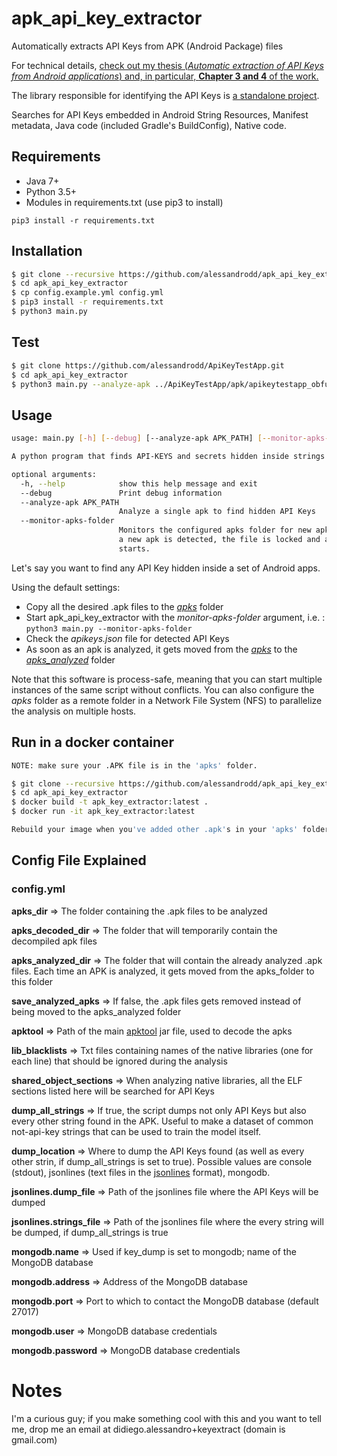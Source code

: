 # apk_api_key_extractor
Automatically extracts API Keys from APK (Android Package) files

For technical details, [check out my thesis (_Automatic extraction of API Keys from Android applications_) and, in particular, **Chapter 3 and 4** of the work.](https://goo.gl/uryZeA)

The library responsible for identifying the API Keys is [a standalone project](https://github.com/alessandrodd/api_key_detector).

Searches for API Keys embedded in Android String Resources, Manifest metadata, Java code (included Gradle's BuildConfig), Native code.

## Requirements

- Java 7+
- Python 3.5+
- Modules in requirements.txt (use pip3 to install)
```
pip3 install -r requirements.txt
```

## Installation

```bash
$ git clone --recursive https://github.com/alessandrodd/apk_api_key_extractor.git
$ cd apk_api_key_extractor
$ cp config.example.yml config.yml
$ pip3 install -r requirements.txt
$ python3 main.py
```

## Test
```bash
$ git clone https://github.com/alessandrodd/ApiKeyTestApp.git
$ cd apk_api_key_extractor
$ python3 main.py --analyze-apk ../ApiKeyTestApp/apk/apikeytestapp_obfuscated.apk
```

## Usage

```bash
usage: main.py [-h] [--debug] [--analyze-apk APK_PATH] [--monitor-apks-folder]

A python program that finds API-KEYS and secrets hidden inside strings

optional arguments:
  -h, --help            show this help message and exit
  --debug               Print debug information
  --analyze-apk APK_PATH
                        Analyze a single apk to find hidden API Keys
  --monitor-apks-folder
                        Monitors the configured apks folder for new apks. When
                        a new apk is detected, the file is locked and analysis
                        starts.
```

Let's say you want to find any API Key hidden inside a set of Android apps.

Using the default settings:
- Copy all the desired .apk files to the [_apks_](apks) folder
- Start apk_api_key_extractor with the _monitor-apks-folder_ argument, i.e. : ```python3 main.py --monitor-apks-folder```
- Check the _apikeys.json_ file for detected API Keys
- As soon as an apk is analyzed, it gets moved from the [_apks_](apks) to the [_apks_analyzed_](apks_analyzed) folder

Note that this software is process-safe, meaning that you can start multiple instances of the same script without conflicts. You can also configure the _apks_ folder as a remote folder in a Network File System (NFS) to parallelize the analysis on multiple hosts.

## Run in a docker container
```bash
NOTE: make sure your .APK file is in the 'apks' folder.

$ git clone --recursive https://github.com/alessandrodd/apk_api_key_extractor.git
$ cd apk_api_key_extractor
$ docker build -t apk_key_extractor:latest .
$ docker run -it apk_key_extractor:latest

Rebuild your image when you've added other .apk's in your 'apks' folder.
```

## Config File Explained
### config.yml
**apks_dir** => The folder containing the .apk files to be analyzed

**apks_decoded_dir** => The folder that will temporarily contain the decompiled apk files

**apks_analyzed_dir** => The folder that will contain the already analyzed .apk files. Each time an APK is analyzed, it gets moved from the apks_folder to this folder

**save_analyzed_apks** => If false, the .apk files gets removed instead of being moved to the apks_analyzed folder

**apktool** => Path of the main [apktool](https://ibotpeaches.github.io/Apktool/) jar file, used to decode the apks

**lib_blacklists** => Txt files containing names of the native libraries (one for each line) that should be ignored during the analysis

**shared_object_sections** => When analyzing native libraries, all the ELF sections listed here will be searched for API Keys

**dump_all_strings** => If true, the script dumps not only API Keys but also every other string found in the APK. Useful to make a dataset of common not-api-key strings that can be used to train the model itself.

**dump_location** => Where to dump the API Keys found (as well as every other strin, if dump_all_strings is set to true). Possible values are console (stdout), jsonlines (text files in the [jsonlines](http://jsonlines.org/) format), mongodb.

**jsonlines.dump_file** => Path of the jsonlines file where the API Keys will be dumped

**jsonlines.strings_file** => Path of the jsonlines file where the every string will be dumped, if dump_all_strings is true

**mongodb.name** => Used if key_dump is set to mongodb; name of the MongoDB database

**mongodb.address** => Address of the MongoDB database

**mongodb.port** => Port to which to contact the MongoDB database (default 27017)

**mongodb.user** => MongoDB database credentials

**mongodb.password** => MongoDB database credentials

# Notes
I'm a curious guy; if you make something cool with this and you want to tell me, drop me an email at didiego.alessandro+keyextract (domain is gmail.com)
